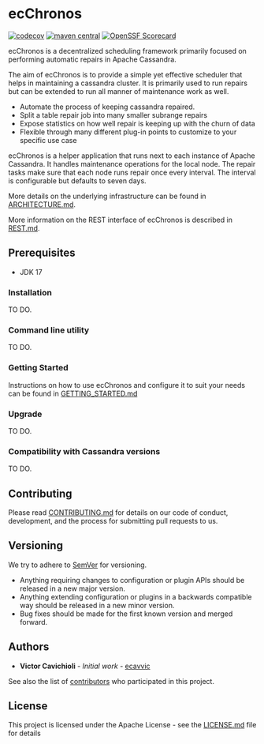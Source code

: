 # ecChronos

[![codecov](https://codecov.io/gh/ericsson/ecchronos/branch/master/graph/badge.svg)](https://codecov.io/gh/ericsson/ecchronos/tree/master)
[![maven central](https://img.shields.io/maven-central/v/com.ericsson.bss.cassandra.ecchronos/ecchronos-binary.svg?label=maven%20central&versionPrefix=5.0)](https://central.sonatype.com/artifact/com.ericsson.bss.cassandra.ecchronos/ecchronos-binary/versions)
[![OpenSSF Scorecard](https://api.securityscorecards.dev/projects/github.com/Ericsson/ecchronos/badge)](https://securityscorecards.dev/viewer/?uri=github.com/Ericsson/ecchronos)

ecChronos is a decentralized scheduling framework primarily focused on performing automatic repairs in Apache Cassandra.

The aim of ecChronos is to provide a simple yet effective scheduler that helps in maintaining a cassandra cluster. It is primarily used to run repairs but can be extended to run all manner of maintenance work as well.

* Automate the process of keeping cassandra repaired.
* Split a table repair job into many smaller subrange repairs
* Expose statistics on how well repair is keeping up with the churn of data
* Flexible through many different plug-in points to customize to your specific use case

ecChronos is a helper application that runs next to each instance of Apache Cassandra. It handles maintenance operations for the local node.
The repair tasks make sure that each node runs repair once every interval.
The interval is configurable but defaults to seven days.

More details on the underlying infrastructure can be found in [ARCHITECTURE.md](docs/ARCHITECTURE.md).

More information on the REST interface of ecChronos is described in [REST.md](docs/REST.md).

## Prerequisites

* JDK 17

### Installation

TO DO.

### Command line utility

TO DO.

### Getting Started

Instructions on how to use ecChronos and configure it to suit your needs can be found in [GETTING_STARTED.md](docs/GETTING_STARTED.md)

### Upgrade

TO DO.

### Compatibility with Cassandra versions

TO DO.

## Contributing

Please read [CONTRIBUTING.md](docs/CONTRIBUTING.md) for details on our code of conduct, development, and the process for submitting pull requests to us.

## Versioning

We try to adhere to [SemVer](http://semver.org) for versioning.

* Anything requiring changes to configuration or plugin APIs should be released in a new major version.
* Anything extending configuration or plugins in a backwards compatible way should be released in a new minor version.
* Bug fixes should be made for the first known version and merged forward.

## Authors

* **Victor Cavichioli** - *Initial work* - [ecavvic](https://github.com/VictorCavichioli)

See also the list of [contributors](https://github.com/ericsson/ecchronos/contributors) who participated in this project.

## License

This project is licensed under the Apache License - see the [LICENSE.md](LICENSE.md) file for details
